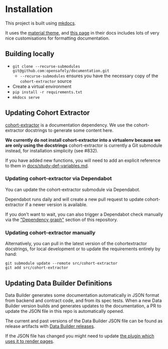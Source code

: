 # Installation

This project is built using [mkdocs](https://www.mkdocs.org/).

It uses the [material theme](https://squidfunk.github.io/mkdocs-material/), and
[this page](https://squidfunk.github.io/mkdocs-material/reference/abbreviations/)
in their docs includes lots of very nice customisations for formatting documentation.

## Building locally

- `git clone --recurse-submodules git@github.com:opensafely/documentation.git`
  - `--recurse-submodules` ensures you have the necessary copy of the `cohort-extractor` source
- Create a virtual environment
- `pip install -r requirements.txt`
- `mkdocs serve`

## Updating Cohort Extractor

[cohort-extractor](https://github.com/opensafely-core/cohort-extractor) is a documentation dependency.
We use the cohort-extractor docstrings to generate some content here.

**We currently do not install cohort-extractor into a virtualenv
because we are only using the docstrings**
cohort-extractor is currently a Git submodule instead,
for installation simplicity (see #832).

If you have added new functions, you will need to add an explicit
reference to them in
[docs/study-def-variables.md](./docs/study-def-variables.md).

### Updating cohort-extractor via Dependabot

You can update the cohort-extractor submodule via Dependabot.

Dependabot runs daily and will create a new pull request to update
cohort-extractor if a newer version is available.

If you don't want to wait, you can also trigger a Dependabot check
manually via the ["Dependency
graph"](https://github.com/opensafely/documentation/network/updates)
section of this repository.

### Updating cohort-extractor manually

Alternatively, you can pull in the latest version of the cohortextractor
docstrings, for local development or to update the requirements entirely
by hand:

    git submodule update --remote src/cohort-extractor
    git add src/cohort-extractor

## Updating Data Builder Definitions

Data Builder generates some documentation automatically in JSON format from backend and contract code, and from its spec tests.  When a new Data Builder version builds and generates updates to
the documentation, a PR to update the JSON file in this repo is automatically opened.

The current and past versions of the Data Builder JSON file can be found as release artifacts
with [Data Builder releases](https://github.com/opensafely-core/databuilder/releases).

If the JSON file has changed you might need to update [the plugin which uses it to render pages](https://github.com/opensafely-core/mkdocs-opensafely-backend-contracts/).
